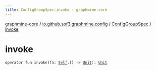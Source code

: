 ```yaml
---
title: ConfigGroupSpec.invoke - graphmine-core
---
```


[graphmine-core](../../index.html) / [io.github.sof3.graphmine.config](../index.html) / [ConfigGroupSpec](index.html) / [invoke](./invoke.html)

# invoke

`operator fun invoke(fn: `[`Self`](index.html#Self)`.() -> `[`Unit`](https://kotlinlang.org/api/latest/jvm/stdlib/kotlin/-unit/index.html)`): `[`Unit`](https://kotlinlang.org/api/latest/jvm/stdlib/kotlin/-unit/index.html)